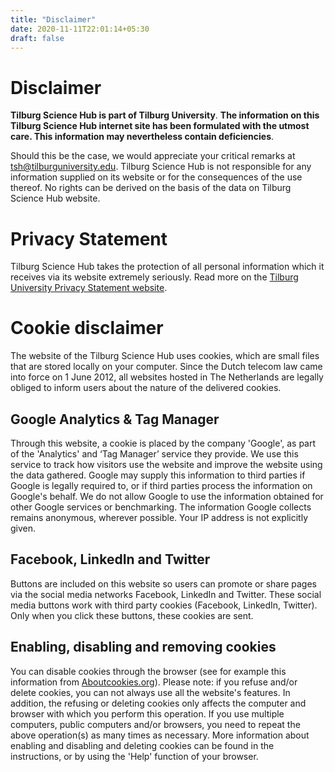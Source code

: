```yaml
---
title: "Disclaimer"
date: 2020-11-11T22:01:14+05:30
draft: false
---
```


# Disclaimer
**Tilburg Science Hub is part of Tilburg University**.
**The information on this Tilburg Science Hub internet site has been formulated with the utmost care. This information may nevertheless contain deficiencies**.

Should this be the case, we would appreciate your critical remarks at [tsh@tilburguniversity.edu](mailto:tsh@tilburguniversity.edu).
Tilburg Science Hub is not responsible for any information supplied on its website or for the consequences of the use thereof. No rights can be derived on the basis of the data on Tilburg Science Hub website.

# Privacy Statement
Tilburg Science Hub takes the protection of all personal information which it receives via its website extremely seriously. Read more on the [Tilburg University Privacy Statement website](https://www.tilburguniversity.edu/disclaimer/privacy-statement).

# Cookie disclaimer
The website of the Tilburg Science Hub uses cookies, which are small files that are stored locally on your computer. Since the Dutch telecom law came into force on 1 June 2012, all websites hosted in The Netherlands are legally obliged to inform users about the nature of the delivered cookies.

## Google Analytics & Tag Manager
Through this website, a cookie is placed by the company 'Google', as part of the 'Analytics' and ‘Tag Manager’ service they provide. We use this service to track how visitors use the website and improve the website using the data gathered. Google may supply this information to third parties if Google is legally required to, or if third parties process the information on Google's behalf.
We do not allow Google to use the information obtained for other Google services or benchmarking. The information Google collects remains anonymous, wherever possible. Your IP address is not explicitly given.

## Facebook, LinkedIn and Twitter
Buttons are included on this website so users can promote or share pages via the social media networks Facebook, LinkedIn and Twitter. These social media buttons work with third party cookies (Facebook, LinkedIn, Twitter). Only when you click these buttons, these cookies are sent.

## Enabling, disabling and removing cookies
You can disable cookies through the browser (see for example this information from [Aboutcookies.org](https://aboutcookies.org/)).
Please note: if you refuse and/or delete cookies, you can not always use all the website's features. In addition, the refusing or deleting cookies only affects the computer and browser with which you perform this operation. If you use multiple computers, public computers and/or browsers, you need to repeat the above operation(s) as many times as necessary. More information about enabling and disabling and deleting cookies can be found in the instructions, or by using the 'Help' function of your browser.
